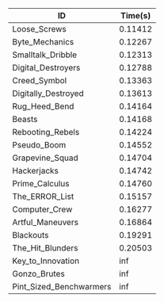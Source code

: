 |ID|Time(s)|
|-|-|
|Loose_Screws|0.11412|
|Byte_Mechanics|0.12267|
|Smalltalk_Dribble|0.12313|
|Digital_Destroyers|0.12788|
|Creed_Symbol|0.13363|
|Digitally_Destroyed|0.13613|
|Rug_Heed_Bend|0.14164|
|Beasts|0.14168|
|Rebooting_Rebels|0.14224|
|Pseudo_Boom|0.14552|
|Grapevine_Squad|0.14704|
|Hackerjacks|0.14742|
|Prime_Calculus|0.14760|
|The_ERROR_List|0.15157|
|Computer_Crew|0.16277|
|Artful_Maneuvers|0.16864|
|Blackouts|0.19291|
|The_Hit_Blunders|0.20503|
|Key_to_Innovation|inf|
|Gonzo_Brutes|inf|
|Pint_Sized_Benchwarmers|inf|
